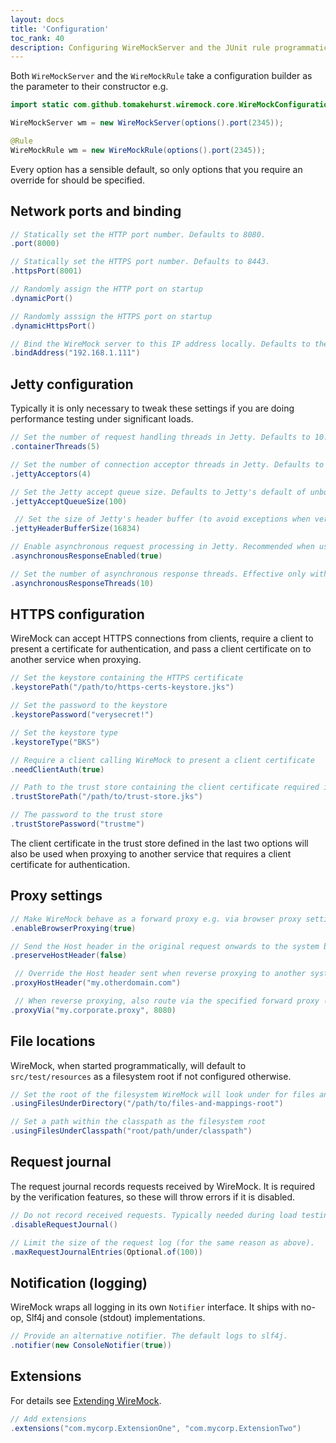 ```yaml
---
layout: docs
title: 'Configuration'
toc_rank: 40
description: Configuring WireMockServer and the JUnit rule programmatically.
---
```


Both ``WireMockServer`` and the ``WireMockRule`` take a configuration builder as the parameter to their constructor e.g.

```java
import static com.github.tomakehurst.wiremock.core.WireMockConfiguration.options;

WireMockServer wm = new WireMockServer(options().port(2345));

@Rule
WireMockRule wm = new WireMockRule(options().port(2345));
```

Every option has a sensible default, so only options that you require an override for should be specified.

## Network ports and binding

```java
// Statically set the HTTP port number. Defaults to 8080.
.port(8000)

// Statically set the HTTPS port number. Defaults to 8443.
.httpsPort(8001)

// Randomly assign the HTTP port on startup
.dynamicPort()

// Randomly asssign the HTTPS port on startup
.dynamicHttpsPort()

// Bind the WireMock server to this IP address locally. Defaults to the loopback adaptor.
.bindAddress("192.168.1.111")
```


## Jetty configuration

Typically it is only necessary to tweak these settings if you are doing performance testing under significant loads.

```java
// Set the number of request handling threads in Jetty. Defaults to 10.
.containerThreads(5)

// Set the number of connection acceptor threads in Jetty. Defaults to 2.
.jettyAcceptors(4)

// Set the Jetty accept queue size. Defaults to Jetty's default of unbounded.
.jettyAcceptQueueSize(100)

 // Set the size of Jetty's header buffer (to avoid exceptions when very large request headers are sent). Defaults to 8192.
.jettyHeaderBufferSize(16834)

// Enable asynchronous request processing in Jetty. Recommended when using WireMock for performance testing with delays, as it allows much more efficient use of container threads and therefore higher throughput. Defaults to false. 
.asynchronousResponseEnabled(true)

// Set the number of asynchronous response threads. Effective only with asynchronousResponseEnabled=true. Defaults to 10.
.asynchronousResponseThreads(10)
```

## HTTPS configuration

WireMock can accept HTTPS connections from clients, require a client to present a certificate for authentication, and pass a client certificate on to another service when proxying.

```java
// Set the keystore containing the HTTPS certificate
.keystorePath("/path/to/https-certs-keystore.jks")

// Set the password to the keystore
.keystorePassword("verysecret!")

// Set the keystore type
.keystoreType("BKS")

// Require a client calling WireMock to present a client certificate
.needClientAuth(true)

// Path to the trust store containing the client certificate required in by the previous parameter
.trustStorePath("/path/to/trust-store.jks")

// The password to the trust store
.trustStorePassword("trustme")
```

The client certificate in the trust store defined in the last two options will also be used when proxying to another service that requires a client certificate for authentication.

## Proxy settings

```java
// Make WireMock behave as a forward proxy e.g. via browser proxy settings
.enableBrowserProxying(true)

// Send the Host header in the original request onwards to the system being proxied to
.preserveHostHeader(false)

 // Override the Host header sent when reverse proxying to another system (this and the previous parameter are mutually exclusive)
.proxyHostHeader("my.otherdomain.com")

 // When reverse proxying, also route via the specified forward proxy (useful inside corporate firewalls)
.proxyVia("my.corporate.proxy", 8080)
```


## File locations

WireMock, when started programmatically, will default to `src/test/resources` as a filesystem root if not configured otherwise.

```java
// Set the root of the filesystem WireMock will look under for files and mappings
.usingFilesUnderDirectory("/path/to/files-and-mappings-root")

// Set a path within the classpath as the filesystem root
.usingFilesUnderClasspath("root/path/under/classpath")
```

## Request journal

The request journal records requests received by WireMock. It is required by the verification features, so these will throw errors if it is disabled.

```java
// Do not record received requests. Typically needed during load testing to avoid JVM heap exhaustion.
.disableRequestJournal()

// Limit the size of the request log (for the same reason as above).
.maxRequestJournalEntries(Optional.of(100))
```

## Notification (logging)

WireMock wraps all logging in its own ``Notifier`` interface. It ships with no-op, Slf4j and console (stdout) implementations.

```java
// Provide an alternative notifier. The default logs to slf4j.
.notifier(new ConsoleNotifier(true))
```


## Extensions

For details see [Extending WireMock](/docs/extending-wiremock/).

```java
// Add extensions
.extensions("com.mycorp.ExtensionOne", "com.mycorp.ExtensionTwo")
```

